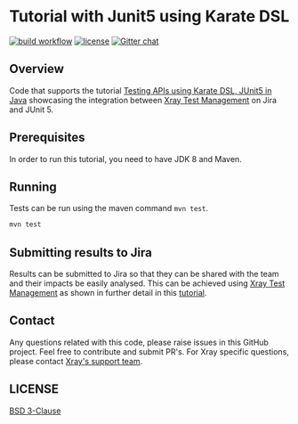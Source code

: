 # Tutorial with Junit5 using Karate DSL

[![build workflow](https://github.com/Xray-App/tutorial-java-karate/actions/workflows/main.yml/badge.svg)](https://github.com/Xray-App/tutorial-java-karate/actions/workflows/main.yml)
[![license](https://img.shields.io/badge/License-BSD%203--Clause-green.svg)](https://opensource.org/licenses/BSD-3-Clause)
[![Gitter chat](https://badges.gitter.im/gitterHQ/gitter.png)](https://gitter.im/Xray-App/community)

## Overview

Code that supports the tutorial [Testing APIs using Karate DSL, JUnit5 in Java](https://docs.getxray.app/display/XRAYCLOUD/Testing+web+applications+using+Karate+DSL) showcasing the integration between [Xray Test Management](https://www.getxray.app/) on Jira and JUnit 5.

## Prerequisites

In order to run this tutorial, you need to have JDK 8 and Maven.

## Running

Tests can be run using the maven command `mvn test`.

```bash
mvn test
```

## Submitting results to Jira

Results can be submitted to Jira so that they can be shared with the team and their impacts be easily analysed.
This can be achieved using [Xray Test Management](https://www.getxray.app/) as shown in further detail in this [tutorial](https://docs.getxray.app/display/XRAYCLOUD/Testing+web+applications+using+Karate+DSL).

## Contact

Any questions related with this code, please raise issues in this GitHub project. Feel free to contribute and submit PR's.
For Xray specific questions, please contact [Xray's support team](https://jira.getxray.app/servicedesk/customer/portal/2).


## LICENSE

[BSD 3-Clause](LICENSE)
